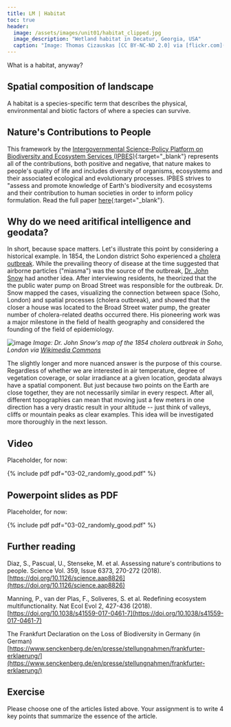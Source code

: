 ```yaml
---
title: LM | Habitat
toc: true
header:
  image: /assets/images/unit01/habitat_clipped.jpg
  image_description: "Wetland habitat in Decatur, Georgia, USA"
  caption: "Image: Thomas Cizauskas [CC BY-NC-ND 2.0] via [flickr.com](https://www.flickr.com/photos/cizauskas/51243943456/)"
---
```


What is a habitat, anyway?

<!--more-->
## Spatial composition of landscape
A habitat is a species-specific term that describes the physical, environmental and biotic factors of where a species can survive.

## Nature's Contributions to People
This framework by the [Intergovernmental Science-Policy Platform on Biodiversity and Ecosystem Services (IPBES)](https://ipbes.net/){:target="_blank"} represents all of the contributions, both positive and negative, that nature makes to people's quality of life and includes diversity of organisms, ecosystems and their associated ecological and evolutionary processes. IPBES strives to "assess and promote knowledge of Earth's biodiversity and ecosystems and their contribution to human societies in order to inform policy formulation. Read the full paper [here](https://science.sciencemag.org/content/359/6373/270.full?ijkey=/vA6P5O/b2eSM&keytype=ref&siteid=sci){:target="_blank"}.

## Why do we need aritifical intelligence and geodata?
In short, because space matters. Let's illustrate this point by considering a historical example. In 1854, the London district Soho experienced a [cholera outbreak](https://en.wikipedia.org/wiki/1854_Broad_Street_cholera_outbreak). While the prevailing theory of disease at the time suggested that airborne particles ("miasma") was the source of the outbreak, [Dr. John Snow](https://en.wikipedia.org/wiki/John_Snow) had another idea. After interviewing residents, he theorized that the the public water pump on Broad Street was responsible for the outbreak. Dr. Snow mapped the cases, visualizing the connection between space (Soho, London) and spatial processes (cholera outbreak), and showed that the closer a house was located to the Broad Street water pump, the greater number of cholera-related deaths occurred there. His pioneering work was a major milestone in the field of health geography and considered the founding of the field of epidemiology.

![image](../assets/images/unit01/Snow-cholera-map.jpg)
*Image: Dr. John Snow's map of the 1854 cholera outbreak in Soho, London via [Wikimedia Commons](https://commons.wikimedia.org/wiki/File:Snow-cholera-map-1.jpg)*

The slightly longer and more nuanced answer is the purpose of this course. Regardless of whether we are interested in air temperature, degree of vegetation coverage, or solar irradiance at a given location, geodata always have a spatial component. But just because two points on the Earth are close together, they are not necessarily similar in every respect. After all, different topographies can mean that moving just a few meters in one direction has a very drastic result in your altitude -- just think of valleys, cliffs or mountain peaks as clear examples. This idea will be investigated more thoroughly in the next lesson.

## Video
Placeholder, for now:

{% include pdf pdf="03-02_randomly_good.pdf" %}


## Powerpoint slides as PDF
Placeholder, for now:

{% include pdf pdf="03-02_randomly_good.pdf" %}

## Further reading
Diaz, S., Pascual, U., Stenseke, M. et al. Assessing nature's contributions to people. Science Vol. 359, Issue 6373, 270-272 (2018). [https://doi.org/10.1126/science.aap8826](https://doi.org/10.1126/science.aap8826)

Manning, P., van der Plas, F., Soliveres, S. et al. Redefining ecosystem multifunctionality. Nat Ecol Evol 2, 427-436 (2018). [https://doi.org/10.1038/s41559-017-0461-7](https://doi.org/10.1038/s41559-017-0461-7)

The Frankfurt Declaration on the Loss of Biodiversity in Germany (in German) [https://www.senckenberg.de/en/presse/stellungnahmen/frankfurter-erklaerung/](https://www.senckenberg.de/en/presse/stellungnahmen/frankfurter-erklaerung/)

## Exercise
Please choose one of the articles listed above. Your assignment is to write 4 key points that summarize the essence of the article.